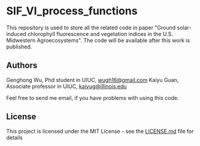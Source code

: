 # SIF_VI_process_functions

This repository is used to store all the related code in paper "Ground solar-induced chlorophyll fluorescence and vegetation indices in the U.S. Midwestern Agroecosystems". The code will be available after this work is published.

## Authors

Genghong Wu,   Phd student in UIUC,            wugh16@gmail.com
Kaiyu Guan,    Associate professor in UIUC,    kaiyug@illinois.edu

Feel free to send me email, if you have problems with using this code.  

## License

This project is licensed under the MIT License - see the [LICENSE.md](LICENSE.md) file for details  

